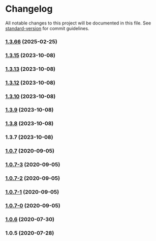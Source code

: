 # Changelog

All notable changes to this project will be documented in this file. See [standard-version](https://github.com/conventional-changelog/standard-version) for commit guidelines.

### [1.3.66](https://github.com/story-tools-studio/react-depth-map-component/compare/v1.3.12...v1.3.66) (2025-02-25)

### [1.3.15](https://github.com/story-tools-studio/react-depth-map-component/compare/v1.3.13...v1.3.15) (2023-10-08)

### [1.3.13](https://github.com/story-tools-studio/react-depth-map-component/compare/v1.3.12...v1.3.13) (2023-10-08)

### [1.3.12](https://github.com/story-tools-studio/react-depth-map-component/compare/v1.3.10...v1.3.12) (2023-10-08)

### [1.3.10](https://github.com/story-tools-studio/react-depth-map-component/compare/v1.3.9...v1.3.10) (2023-10-08)

### [1.3.9](https://github.com/story-tools-studio/react-depth-map-component/compare/v1.3.8...v1.3.9) (2023-10-08)

### [1.3.8](https://github.com/story-tools-studio/react-depth-map-component/compare/v1.3.7...v1.3.8) (2023-10-08)

### 1.3.7 (2023-10-08)

### [1.0.7](https://github.com/blaineo/react-depth-map/compare/v1.0.7-1...v1.0.7) (2020-09-05)

### [1.0.7-3](https://github.com/blaineo/react-depth-map/compare/v1.0.7-2...v1.0.7-3) (2020-09-05)

### [1.0.7-2](https://github.com/blaineo/react-depth-map/compare/v1.0.7-1...v1.0.7-2) (2020-09-05)

### [1.0.7-1](https://github.com/blaineo/react-depth-map/compare/v1.0.7-0...v1.0.7-1) (2020-09-05)

### [1.0.7-0](https://github.com/blaineo/react-depth-map/compare/v1.0.6...v1.0.7-0) (2020-09-05)

### [1.0.6](https://github.com/blaineo/react-depth-map/compare/v1.0.5...v1.0.6) (2020-07-30)

### 1.0.5 (2020-07-28)
